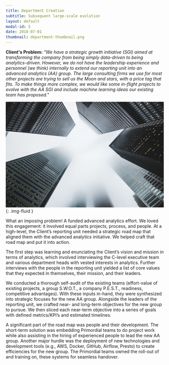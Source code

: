 ```yaml
---
title: Department Creation
subtitle: Subsequent large-scale evolution
layout: default
modal-id: 5
date: 2018-07-01
thumbnail: department-thumbnail.png
---
```


[alt]: 'buildings-reach-to-sky'
[image]: img/case_studies/department.png

**Client's Problem:** _"We have a strategic growth initiative (SGI) aimed
at transforming the company from being simply data-driven to being
analytics-driven. However, we do not have the leadership experience
and personnel (we think) internally to extend our reporting unit into
an advanced analytics (AA) group. The large consulting firms we use
for most other projects are trying to sell us the Moon and stars, with
a price tag that fits. To make things more complex, we would like some
in-flight projects to evolve with the AA SGI and include machine
learning ideas our existing team has proposed."_

![alt][image]{: .img-fluid }

What an imposing problem! A funded advanced analytics effort. We loved this engagement: it involved equal parts projects, process, and people. At a high-level, the Client’s reporting unit needed a strategic road map that aligned them with the advanced analytics initiative. We helped craft that road map and put it into action.

The first step was learning and enunciating the Client’s vision and mission in terms of analytics, which involved interviewing the C-level executive team and various department heads with vested interests in analytics. Further interviews with the people in the reporting unit yielded a list of core values that they expected in themselves, their mission, and their leaders.

We conducted a thorough self-audit of the existing teams (effort-value of existing projects, a group S.W.O.T., a company P.E.S.T., readiness, competitive advantages). With these inputs in-hand, they were synthesized into strategic focuses for the new AA group. Alongside the leaders of the reporting unit, we crafted near- and long-term objectives for the new group to pursue. We then sliced each near-term objective into a series of goals with defined metrics/KPI’s and estimated timelines.

A significant part of the road map was people and their development. The short-term solution was embedding Primordial teams to do project work while also assisting in the hiring of experienced people to lead the new AA group. Another major hurdle was the deployment of new technologies and development tools (e.g., AWS, Docker, GitHub, Airflow, Presto) to create efficiencies for the new group. The Primordial teams owned the roll-out of and training on, these systems for seamless handover.
